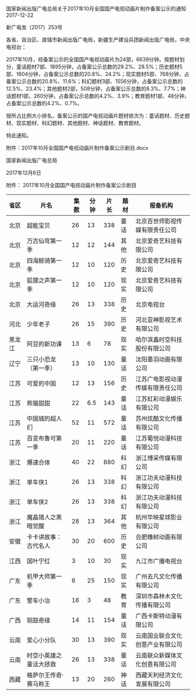 国家新闻出版广电总局关于2017年10月全国国产电视动画片制作备案公示的通知
2017-12-22   

新广电发〔2017〕253号

各省、自治区、直辖市新闻出版广电局，新疆生产建设兵团新闻出版广电局，中央电视台：

2017年10月，经备案公示的全国国产电视动画片为24部，6639分钟。按题材划分，童话题材7部、1895分钟，占备案公示总数的29.2%、28.5%；历史题材5部、1604分钟，占备案公示总数的20.8%、24.2%；现实题材5部、768分钟，占备案公示总数的20.8%、11.6%；科幻题材3部、1556分钟，占备案公示总数的12.5%、23.4%；其他题材2部，508分钟，占备案公示总数的8.3%、7.7%；神话题材1部，260分钟，占备案公示总数的4.2%、3.9%；教育题材1部、48分钟，占备案公示总数的4.2%、0.7%。

按所占比例大小排名，备案公示的国产电视动画片题材依次为：童话题材、历史题材、现实题材、科幻题材、其他题材、神话题材、教育题材。

特此通知。

 

附件：2017年10月全国国产电视动画片制作备案公示剧目.docx

 

 

国家新闻出版广电总局

2017年12月6日



附件：
2017年10月全国国产电视动画片制作备案公示剧目

|省区 | 片名 | 集数 | 分钟 | 片长 | 题材 | 报备机构|
|---|----|----|----|----|----|-----|
|北京 | 超能宝贝 | 26 | 13 | 338 | 童话 | 北京百世师影视传媒有限责任公司|
|北京 | 万古仙穹第一季 | 12 | 12 | 144 | 其他 | 北京爱奇艺科技有限公司|
|北京 | 四海鲸骑第一季 | 12 | 10 | 120 | 历史 | 北京爱奇艺科技有限公司|
|北京 | 狐狸之声第一季 | 12 | 10 | 120 | 现实 | 北京爱奇艺科技有限公司|
|北京 | 大运河奇缘 | 26 | 13 | 338 | 历史 | 北京电视台|
|河北 | 少年老子 | 26 | 15 | 390 | 历史 | 河北亚神影视艺术有限公司|
|黑龙江 | 阿豆的新功课 | 13 | 6 | 78 | 现实 | 哈尔滨鑫时空科技股份有限公司|
|辽宁 | 三只小恐龙（第一季） | 13 | 10 | 130 | 童话 | 沈阳墨羽动画有限公司|
|江苏 | 可爱的中国 | 12 | 13 | 156 | 历史 | 江苏广电影视动漫传媒有限责任公司|
|江苏 | 熊猫甜甜 | 22 | 6.5 | 143 | 童话 | 江苏虹彩动漫娱乐有限公司|
|江苏 | 中国城的超人们 | 52 | 11 | 572 | 童话 | 苏州炫酷文化传播有限公司|
|江苏 | 百变布鲁可第一季 | 20 | 11 | 220 | 童话 | 江苏葡悦动漫科技有限公司|
|浙江 | 爆速合体 | 40 | 22 | 880 | 科幻 | 浙江博采传媒有限公司|
|浙江 | 单车侠1 | 26 | 13 | 338 | 科幻 | 浙江功夫动漫科技有限公司|
|浙江 | 单车侠2 | 26 | 13 | 338 | 科幻 | 浙江功夫动漫科技有限公司|
|浙江 | 魔晶猎人之黑暗觉醒 | 28 | 13 | 364 | 其他 | 杭州华映星球影业有限公司|
|安徽 | 卡卡讲故事：古代名人 | 30 | 20 | 600 | 历史 | 合肥橡树动画有限公司|
|江西 | 国叶宁红 | 3 | 10 | 30 | 现实 | 九江市广播电视台|
|广东 | 机甲大师第一季 | 6 | 25 | 150 | 现实 | 广州去凡文化传播有限公司|
|广东 | 警车小治 | 16 | 3 | 48 | 教育 | 深圳市森林木文化传播有限公司|
|广西 | 铜鼓奇缘 | 14 | 11 | 154 | 童话 | 广西卡斯特动漫有限公司|
|云南 | 爱心小分队 | 30 | 13 | 390 | 现实 | 云南国业联合文化创意产业有限公司|
|云南 | 时空小英雄之童话大拯救 | 26 | 13 | 338 | 童话 | 云南联众新媒体文化创意有限公司|
|西藏 | 格萨尔王传奇·赛马称王 | 13 | 20 | 260 | 神话 | 西藏天利经济文化发展有限公司|